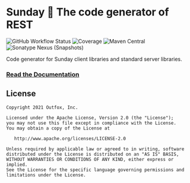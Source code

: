 Sunday 🙏 The code generator of REST
===

![GitHub Workflow Status](https://img.shields.io/github/workflow/status/outfoxx/sunday-generator/CI)
![Coverage](https://sonarcloud.io/api/project_badges/measure?project=outfoxx_sunday-generator&metric=coverage)
![Maven Central](https://img.shields.io/maven-central/v/io.outfoxx.sunday/generator.svg)
![Sonatype Nexus (Snapshots)](https://img.shields.io/nexus/s/https/oss.sonatype.org/io.outfoxx.sunday/generator.svg)

Code generator for Sunday client libraries and standard server libraries.

### [Read the Documentation](https://outfoxx.github.io/sunday)


License
-------

    Copyright 2021 Outfox, Inc.

    Licensed under the Apache License, Version 2.0 (the "License");
    you may not use this file except in compliance with the License.
    You may obtain a copy of the License at

       http://www.apache.org/licenses/LICENSE-2.0

    Unless required by applicable law or agreed to in writing, software
    distributed under the License is distributed on an "AS IS" BASIS,
    WITHOUT WARRANTIES OR CONDITIONS OF ANY KIND, either express or implied.
    See the License for the specific language governing permissions and
    limitations under the License.
